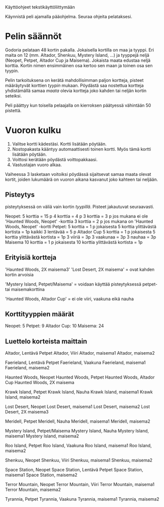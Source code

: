 Käyttöohjeet tekstikäyttöliittymään

Käynnistä peli ajamalla pääohjelma. Seuraa ohjeita pelataksesi.

# Pelin säännöt
Godoria pelataan 48 kortin pakalla. Jokaisella kortilla on maa ja tyyppi. Eri maita on 12 
(mm. Altador, Shenkuu, Mystery Island, ...) ja tyyppejä neljä (Neopet, Petpet, Altador Cup ja Maisema). 
Jokaista maata edustaa neljä korttia. Kortin nimen ensimmäinen osa kertoo sen maan ja toinen osa sen tyypin.

Pelin tarkoituksena on kerätä mahdollisimman paljon kortteja, pisteet määräytyvät korttien *tyypin* mukaan. 
Pöydästä saa nostettua kortteja yhdistämällä samaa *maata* olevia kortteja joko kahden tai neljän kortin seteiksi.

Peli päättyy kun toisella pelaajalla on kierroksen päätyessä vähintään 50 pistettä.

# Vuoron kulku
1. Valitse kortti kädestäsi. Kortti lisätään pöytään.
2. Nostopakasta kääntyy automaattisesti toinen kortti. Myös tämä kortti lisätään pöytään.
3. Voittosi kerätään pöydästä voittopakkaasi.
4. Vastustajan vuoro alkaa.

Vaiheessa 3 lasketaan voitoiksi pöydässä sijaitsevat samaa maata olevat kortit, joiden lukumäärä on vuoron aikana kasvanut joko kahteen tai neljään.

## Pisteytys

pisteytyksessä on väliä vain kortin *tyypillä*. Pisteet jakautuvat seuraavasti.

Neopet:
  5 korttia = 15 p
  4 korttia = 4 p
  3 korttia = 3 p  jos mukana ei ole 'Haunted Woods, Neopet' -korttia
  3 korttia = 2 p  jos mukana on 'Haunted Woods, Neopet' -kortti
Petpet:
  5 korttia = 1 p
  jokaisesta 5 korttia ylittävästä kortista = 1p
  kaikki 3 lentävää = 5 p
Altador Cup
  5 korttia = 1 p
  jokaisesta 5 korttia ylittävästä kortista = 1p
  3 viiriä = 3p
  3 vaakunaa = 3p
  3 nauhaa = 3p
Maisema
  10 korttia = 1 p
  jokaisesta 10 korttia ylittävästä kortista = 1p
  
## Erityisiä kortteja

'Haunted Woods, 2X maisema3'
'Lost Desert, 2X maisema'
    = ovat kahden kortin arvoisia

'Mystery Island, Petpet/Maisema'
    = voidaan käyttää pisteytyksessä petpet- tai maisemakorttina
  
'Haunted Woods, Altador Cup'
    = ei ole viiri, vaakuna eikä nauha

## Korttityyppien määrät

Neopet: 5
Petpet: 9
Altador Cup: 10
Maisema: 24

## Luettelo korteista maittain

Altador, Lentävä Petpet
Altador, Viiri
Altador, maisema1
Altador, maisema2

Faerieland, Lentävä Petpet
Faerieland, Vaakuna
Faerieland, maisema1
Faerieland, maisema2

Haunted Woods, Neopet
Haunted Woods, Petpet
Haunted Woods, Altador Cup
Haunted Woods, 2X maisema

Krawk Island, Petpet
Krawk Island, Nauha
Krawk Island, maisema1
Krawk Island, maisema2

Lost Desert, Neopet
Lost Desert, maisema1
Lost Desert, maisema2
Lost Desert, 2X maisema3

Meridell, Petpet
Meridell, Nauha
Meridell, maisema1
Meridell, maisema2

Mystery Island, Petpet/Maisema
Mystery Island, Nauha
Mystery Island, maisema1
Mystery Island, maisema2

Roo Island, Petpet
Roo Island, Vaakuna
Roo Island, maisema1
Roo Island, maisema2

Shenkuu, Neopet
Shenkuu, Viiri
Shenkuu, maisema1
Shenkuu, maisema2

Space Station, Neopet
Space Station, Lentävä Petpet
Space Station, maisema1
Space Station, maisema2

Terror Mountain, Neopet
Terror Mountain, Viiri
Terror Mountain, maisema1
Terror Mountain, maisema2

Tyrannia, Petpet
Tyrannia, Vaakuna
Tyrannia, maisema1
Tyrannia, maisema2
